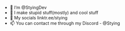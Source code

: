 - 👋 I’m @StyingDev
- 👀 I make stupid stuff(mostly) and cool stuff
- 🌱 My socials linktr.ee/stying
- 📫 You can contact me through my Discord - @Stying

<!---
StyingDev/StyingDev is a ✨ special ✨ repository because its `README.md` (this file) appears on your GitHub profile.
You can click the Preview link to take a look at your changes.
--->
